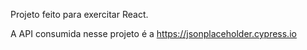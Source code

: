 Projeto feito para exercitar React.

A API consumida nesse projeto é a https://jsonplaceholder.cypress.io
